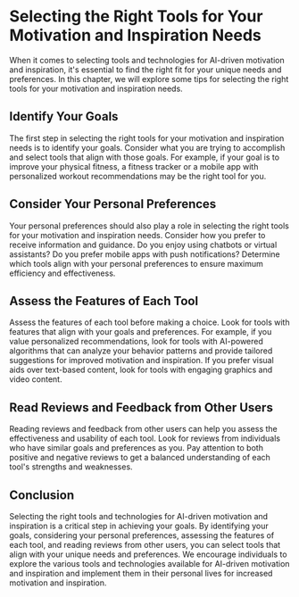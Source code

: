Selecting the Right Tools for Your Motivation and Inspiration Needs
===============================================================================================================================================

When it comes to selecting tools and technologies for AI-driven motivation and inspiration, it's essential to find the right fit for your unique needs and preferences. In this chapter, we will explore some tips for selecting the right tools for your motivation and inspiration needs.

Identify Your Goals
-------------------

The first step in selecting the right tools for your motivation and inspiration needs is to identify your goals. Consider what you are trying to accomplish and select tools that align with those goals. For example, if your goal is to improve your physical fitness, a fitness tracker or a mobile app with personalized workout recommendations may be the right tool for you.

Consider Your Personal Preferences
----------------------------------

Your personal preferences should also play a role in selecting the right tools for your motivation and inspiration needs. Consider how you prefer to receive information and guidance. Do you enjoy using chatbots or virtual assistants? Do you prefer mobile apps with push notifications? Determine which tools align with your personal preferences to ensure maximum efficiency and effectiveness.

Assess the Features of Each Tool
--------------------------------

Assess the features of each tool before making a choice. Look for tools with features that align with your goals and preferences. For example, if you value personalized recommendations, look for tools with AI-powered algorithms that can analyze your behavior patterns and provide tailored suggestions for improved motivation and inspiration. If you prefer visual aids over text-based content, look for tools with engaging graphics and video content.

Read Reviews and Feedback from Other Users
------------------------------------------

Reading reviews and feedback from other users can help you assess the effectiveness and usability of each tool. Look for reviews from individuals who have similar goals and preferences as you. Pay attention to both positive and negative reviews to get a balanced understanding of each tool's strengths and weaknesses.

Conclusion
----------

Selecting the right tools and technologies for AI-driven motivation and inspiration is a critical step in achieving your goals. By identifying your goals, considering your personal preferences, assessing the features of each tool, and reading reviews from other users, you can select tools that align with your unique needs and preferences. We encourage individuals to explore the various tools and technologies available for AI-driven motivation and inspiration and implement them in their personal lives for increased motivation and inspiration.
